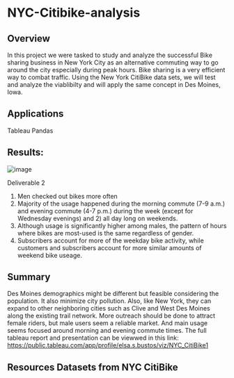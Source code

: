 # NYC-Citibike-analysis
## Overview
In this project we were tasked to study and analyze the successful Bike sharing business in New York City as an alternative commuting way to go around the city especially  during peak hours. Bike sharing is a very efficient way to combat traffic. Using the New York CitiBike data sets, we will test and analyze the viablibilty and will apply the same concept in Des Moines, Iowa. 
## Applications
Tableau Pandas

## Results:
![image](https://user-images.githubusercontent.com/93121665/156952718-f4cdcb80-9e3c-48b2-acf9-a97f361f9d28.png)


Deliverable 2
1.	Men checked out bikes more often
2.	Majority of the usage happened during the morning commute (7-9 a.m.) and evening commute (4-7 p.m.) during the week (except for Wednesday evenings) and 2) all day long on weekends.
3.	Although usage is significantly higher among males, the pattern of hours where bikes are most-used is the same regardless of gender.
4.	Subscribers account for more of the weekday bike activity, while customers and subscribers account for more similar amounts of weekend bike useage.
## Summary
Des Moines demographics might be different but feasible considering the population. It also minimize city pollution.  Also, like New York, they can expand to other neighboring cities such as Clive and West Des Moines along the existing trail network. More outreach should be done to attract female riders, but male users seem a reliable market. And main usage seems focused around morning and evening commute times. The full tableau report and presentation can be viewwed in this link: https://public.tableau.com/app/profile/elsa.s.bustos/viz/NYC_CitiBike1
## Resources Datasets from NYC CitiBike

